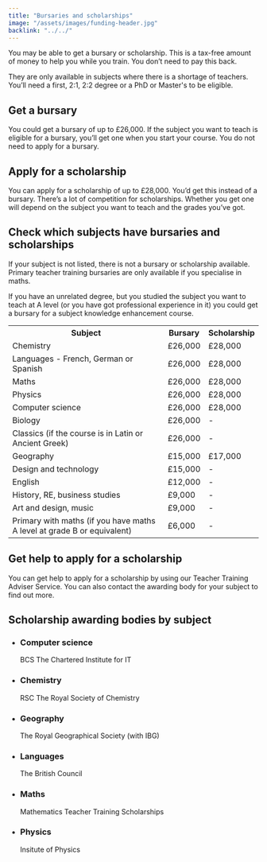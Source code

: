 ```yaml
---
title: "Bursaries and scholarships"
image: "/assets/images/funding-header.jpg"
backlink: "../../"
---
```


<div class="content__left">


<p>You may be able to get a bursary or scholarship. This is a tax-free amount of money to help you while you train. You don’t need to pay this back.</p>

<p>They are only available in subjects where there is a shortage of teachers. You’ll need a first, 2:1, 2:2 degree or a PhD or Master's to be eligible.</p>

<h2>Get a bursary</h2>

<p>You could get a bursary of up to £26,000. If the subject you want to teach is eligible for a bursary, you’ll get one when you start your course. You do not need to apply for a bursary.</p>

<h2>Apply for a scholarship</h2>

<p>You can apply for a scholarship of up to £28,000. You’d get this instead of a bursary. There’s a lot of competition for scholarships. Whether you get one will depend on the subject you want to teach and the grades you’ve got.</p>

<h2>Check which subjects have bursaries and scholarships</h2>

<p>If your subject is not listed, there is not a bursary or scholarship available. Primary teacher training bursaries are only available if you specialise in maths.</p>

<p>If you have an unrelated degree, but you studied the subject you want to teach at A level (or you have got professional experience in it) you could get a bursary for a subject knowledge enhancement course.</p>

<!--<div class="funding-table" markdown="1">-->


<table>
  <tr>
    <th>Subject</th>
    <th>Bursary</th>
    <th>Scholarship</th>
  </tr>
  
  <tr>
      <td>Chemistry</td>
      <td>£26,000</td>
      <td>£28,000</td>
  </tr>
  
  <tr>
      <td>Languages - French, German or Spanish</td>
      <td>£26,000</td>
      <td>£28,000</td>
  </tr>
  
   <tr>
      <td>Maths</td>
      <td>£26,000</td>
      <td>£28,000</td>
  </tr>

 <tr>
      <td>Physics</td>
      <td>£26,000</td>
      <td>£28,000</td>
  </tr>

 <tr>
      <td>Computer science</td>
      <td>£26,000</td>
      <td>£28,000</td>
  </tr>

 <tr>
      <td>Biology</td>
      <td>£26,000</td>
      <td> - </td>
  </tr>

 <tr>
      <td>Classics (if the course is in Latin or Ancient Greek)</td>
      <td>£26,000</td>
      <td> - </td>
  </tr>
  
  <tr>
      <td>Geography</td>
      <td>£15,000</td>
      <td>£17,000</td>
  </tr>
  
   <tr>
      <td>Design and technology</td>
      <td>£15,000</td>
      <td> - </td>
  </tr>
  
  <tr>
      <td>English</td>
      <td>£12,000</td>
      <td> - </td>
  </tr>

  <tr>
      <td>History, RE, business studies</td>
      <td>£9,000</td>
      <td> - </td>
  </tr>
  
  <tr>
      <td>Art and design, music</td>
      <td>£9,000</td>
      <td> - </td>
  </tr>
  
  <tr>
      <td>Primary with maths (if you have maths A level at grade B or equivalent)</td>
      <td>£6,000</td>
      <td> - </td>
  </tr>
  
  </table>

<!--</div>-->

<h2>Get help to apply for a scholarship</h2>

<p>You can get help to apply for a scholarship by using our Teacher Training Adviser Service.  You can also contact the awarding body for your subject to find out more.</p>

<h2>Scholarship awarding bodies by subject</h2>

<ul>
<li><span>
  <h3>Computer science</h3> 
  <p>BCS The Chartered Institute for IT</p>
</span></li>

<li><span>
    <h3>Chemistry</h3> 
    <p>RSC The Royal Society of Chemistry</p>
</span></li>

<li><span>
    <h3>Geography</h3> 
    <p>The Royal Geographical Society (with IBG)</p>
</span></li>

<li><span>
     <h3>Languages</h3>
     <p>The British Council</p>
</span></li>

<li><span>
     <h3>Maths</h3> 
     <p>Mathematics Teacher Training Scholarships</p>
</span></li>

<li><span>
     <h3>Physics</h3> 
     <p>Insitute of Physics</p>
</span></li>
</ul>

</div>

